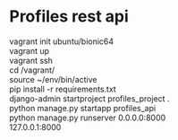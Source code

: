 # Profiles rest api

vagrant init ubuntu/bionic64 <br>
vagrant up <br>
vagrant ssh <br>
cd /vagrant/ <br>
source ~/env/bin/active <br>
pip install -r requirements.txt <br>
django-admin startproject profiles_project . <br>
python manage.py startapp profiles_api <br>
python manage.py runserver 0.0.0.0:8000 <br>
127.0.0.1:8000 <br>

